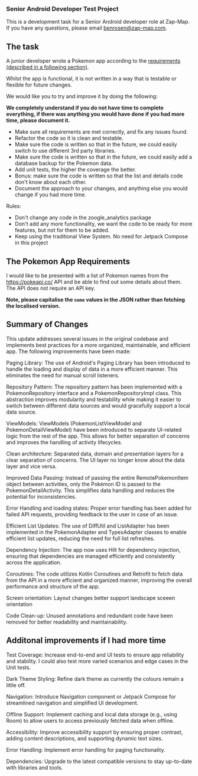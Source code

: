 ### Senior Android Developer Test Project

This is a development task for a Senior Android developer role at Zap-Map. If you have any questions, please email benrosen@zap-map.com.

## The task

A junior  developer wrote a Pokemon app according to the [requirements (described in a following section)](#the-pokemon-app-requirements).

Whilst the app is functional, it is not written in a way that is testable or flexible for future changes.

We would like you to try and improve it by doing the following:

**We completely understand if you do not have time to complete everything, if there was anything you would have done if you had more time, please document it.**

- Make sure all requirements are met correctly, and fix any issues found.
- Refactor the code so it is clean and testable.
- Make sure the code is written so that in the future, we could easily switch to use different 3rd party libraries.
- Make sure the code is written so that in the future, we could easily add a database backup for the Pokemon data.
- Add unit tests, the higher the coverage the better.
- Bonus: make sure the code is written so that the list and details code don't know about each other.
- Document the approach to your changes, and anything else you would change if you had more time.

Rules:

- Don't change any code in the zoogle_analytics package
- Don't add any more functionality, we want the code to be ready for more features, but not for them to be added.
- Keep using the traditional View System. No need for Jetpack Compose in this project

## The Pokemon App Requirements

I would like to be presented with a list of Pokemon names from the https://pokeapi.co/ API and be able to find out some details about them. The API does not require an API key.

**Note, please capitalise the `name` values in the JSON rather than fetching the localised version.**

## Summary of Changes

This update addresses several issues in the original codebase and implements best practices for a more organized, maintainable, and efficient app. The following improvements have been made:

Paging Library: The use of Android's Paging Library has been introduced to handle the loading and display of data in a more efficient manner. This eliminates the need for manual scroll listeners.

Repository Pattern: The repository pattern has been implemented with a PokemonRepository interface and a PokemonRepositoryImpl class. This abstraction improves modularity and testability while making it easier to switch between different data sources and would gracefully support a local data source.

ViewModels: ViewModels (PokemonListViewModel and PokemonDetailViewModel) have been introduced to separate UI-related logic from the rest of the app. This allows for better separation of concerns and improves the handling of activity lifecycles.

Clean architecture: Separated data, domain and presentation layers for a clear separation of concerns. The UI layer no longer know about the data layer and vice versa.

Improved Data Passing: Instead of passing the entire RemotePokemonItem object between activities, only the Pokémon ID is passed to the PokemonDetailActivity. This simplifies data handling and reduces the potential for inconsistencies.

Error Handling and loading states: Proper error handling has been added for failed API requests, providing feedback to the user in case of an issue.

Efficient List Updates: The use of DiffUtil and ListAdapter has been implemented in the PokemonAdapter and TypesAdapter classes to enable efficient list updates, reducing the need for full list refreshes.

Dependency Injection: The app now uses Hilt for dependency injection, ensuring that dependencies are managed efficiently and consistently across the application.

Coroutines: The code utilizes Kotlin Coroutines and Retrofit to fetch data from the API in a more efficient and organized manner, improving the overall performance and structure of the app.

Screen orientation: Layout changes better support landscape sceeen orientation

Code Clean-up: Unused annotations and redundant code have been removed for better readability and maintainability.

## Additonal improvements if I had more time

Test Coverage: Increase end-to-end and UI tests to ensure app reliability and stability. I could also test more varied scenarios and edge cases in the Unit tests.

Dark Theme Styling: Refine dark theme as currently the colours remain a little off.

Navigation: Introduce Navigation component or Jetpack Compose for streamlined navigation and simplified UI development.

Offline Support: Implement caching and local data storage (e.g., using Room) to allow users to access previously fetched data when offline.

Accessibility: Improve accessibility support by ensuring proper contrast, adding content descriptions, and supporting dynamic text sizes.

Error Handling: Implement error handling for paging functionality.

Dependencies: Upgrade to the latest compatible versions to stay up-to-date with libraries and tools.
